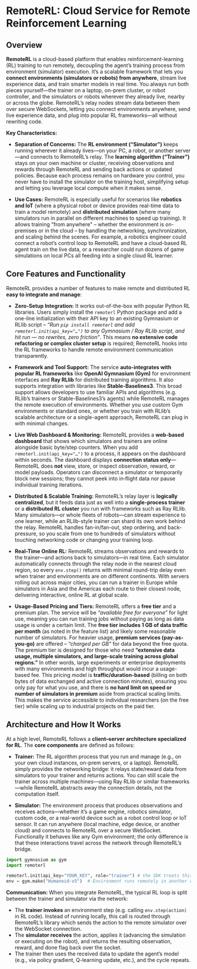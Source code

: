 # RemoteRL: Cloud Service for Remote Reinforcement Learning

## Overview

**RemoteRL** is a cloud-based platform that enables reinforcement-learning (RL) training to run remotely, decoupling the agent’s training process from environment (simulator) execution. It’s a scalable framework that lets you **connect environments (simulators or robots) from anywhere**, stream live experience data, and train smarter models in real time. You always run both pieces yourself—the trainer on a laptop, on-prem cluster, or robot controller, and the simulators or robots wherever they already live, nearby or across the globe. RemoteRL’s relay nodes stream data between them over secure WebSockets, letting you connect environments anywhere, send live experience data, and plug into popular RL frameworks—all without rewriting code.

**Key Characteristics:**

* **Separation of Concerns:** The **RL environment (“Simulator”)** keeps running wherever it already lives—on your PC, a robot, or another server—and connects to RemoteRL’s relay. The **learning algorithm (“Trainer”)** stays on your own machine or cluster, receiving observations and rewards through RemoteRL and sending back actions or updated policies. Because each process remains on hardware you control, you never have to install the simulator on the training host, simplifying setup and letting you leverage local compute when it makes sense.

* **Use Cases:** RemoteRL is especially useful for scenarios like **robotics and IoT** (where a physical robot or device provides real-time data to train a model remotely) and **distributed simulation** (where many simulators run in parallel on different machines to speed up training). It allows training "from anywhere" – whether the environment is on-premises or in the cloud – by handling the networking, synchronization, and scaling behind the scenes. For example, a robotics engineer could connect a robot’s control loop to RemoteRL and have a cloud-based RL agent train on the live data, or a researcher could run dozens of game simulations on local PCs all feeding into a single cloud RL learner.

## Core Features and Functionality

RemoteRL provides a number of features to make remote and distributed RL **easy to integrate and manage**:

* **Zero-Setup Integration:** It works out-of-the-box with popular Python RL libraries. Users simply install the `remoterl` Python package and add a one-line initialization with their API key to an existing Gymnasium or RLlib script – *“Run `pip install remoterl` and add `remoterl.init(api_key="…")` to any Gymnasium / Ray RLlib script, and hit run — no rewrites, zero friction”*. This means **no extensive code refactoring or complex cluster setup** is required; RemoteRL hooks into the RL frameworks to handle remote environment communication transparently.

* **Framework and Tool Support:** The service **auto-integrates with popular RL frameworks** like **OpenAI Gymnasium (Gym)** for environment interfaces and **Ray RLlib** for distributed training algorithms. It also supports integration with libraries like **Stable-Baselines3**. This broad support allows developers to use familiar APIs and algorithms (e.g. RLlib’s trainers or Stable-Baselines3’s agents) while RemoteRL manages the remote execution of environments. Whether you use custom Gym environments or standard ones, or whether you train with RLlib’s scalable architecture or a single-agent approach, RemoteRL can plug in with minimal changes.

* **Live Web Dashboard & Monitoring:** RemoteRL provides a **web‑based dashboard** that shows which simulators and trainers are online alongside basic byte/step counters. When you add `remoterl.init(api_key="…")` to a process, it appears on the dashboard within seconds. The dashboard displays **connection status only**—RemoteRL does **not** view, store, or inspect observation, reward, or model payloads. Operators can disconnect a simulator or temporarily block new sessions; they cannot peek into in‑flight data nor pause individual training iterations.
  
* **Distributed & Scalable Training:** RemoteRL’s relay layer is **logically centralized**, but it feeds data just as well into a **single-process trainer** or a **distributed RL cluster** you run with frameworks such as Ray RLlib. Many simulators—or whole fleets of robots—can stream experience to one learner, while an RLlib-style trainer can shard its own work behind the relay. RemoteRL handles fan-in/fan-out, step ordering, and back-pressure, so you scale from one to hundreds of simulators without touching networking code or changing your training loop.

* **Real-Time Online RL:** RemoteRL streams observations and rewards to the trainer—and actions back to simulators—in real time. Each simulator automatically connects through the relay node in the nearest cloud region, so every `env.step()` returns with minimal round-trip delay even when trainer and environments are on different continents. With servers rolling out across major cities, you can run a trainer in Europe while simulators in Asia and the Americas each route to their closest node, delivering interactive, online RL at global scale.

* **Usage-Based Pricing and Tiers:** RemoteRL offers a **free tier** and a premium plan. The service will be *“available free for everyone”* for light use, meaning you can run training jobs without paying as long as data usage is under a certain limit. The **free tier includes 1 GB of data traffic per month** (as noted in the feature list) and likely some reasonable number of simulators. For heavier usage, **premium services (pay-as-you-go)** are offered – *“charged per GB”* for data beyond the free quota. The premium tier is designed for those who need **“extensive data usage, multiple simulators, and large-scale training across global regions.”** In other words, large experiments or enterprise deployments with many environments and high throughput would incur a usage-based fee. This pricing model is **traffic/duration-based** (billing on both bytes of data exchanged and active connection minutes), ensuring you only pay for what you use, and there is **no hard limit on speed or number of simulators in premium** aside from practical scaling limits. This makes the service accessible to individual researchers (on the free tier) while scaling up to industrial projects on the paid tier.

## Architecture and How It Works

At a high level, RemoteRL follows a **client–server architecture specialized for RL**. The **core components** are defined as follows:

* **Trainer:** The RL algorithm process that you run and manage (e.g., on your own cloud instances, on-prem servers, or a laptop). RemoteRL simply provides the networking bridge: it relays state/reward data from simulators to your trainer and returns actions. You can still scale the trainer across multiple machines—using Ray RLlib or similar frameworks—while RemoteRL abstracts away the connection details, not the computation itself.

* **Simulator:** The environment process that produces observations and receives actions—whether it’s a game engine, robotics simulator, custom code, or a real-world device such as a robot control loop or IoT sensor. It can run anywhere (local machine, edge device, or another cloud) and connects to RemoteRL over a secure WebSocket. Functionally it behaves like any Gym environment; the only difference is that these interactions travel across the network through RemoteRL’s bridge.

```python
import gymnasium as gym
import remoterl 

remoterl.init(api_key="YOUR_KEY", role="trainer") # the SDK treats this process as the trainer
env = gym.make("Humanoid-v5")  # Environment runs remotely in another city
```

**Communication:** When you integrate RemoteRL, the typical RL loop is split between the trainer and simulator via the network:

* The **trainer invokes** an environment step (e.g. calling `env.step(action)` in RL code). Instead of running locally, this call is routed through RemoteRL’s library which sends the action to the remote simulator over the WebSocket connection.
* The **simulator receives** the action, applies it (advancing the simulation or executing on the robot), and returns the resulting observation, reward, and done flag back over the socket.
* The trainer then uses the received data to update the agent’s model (e.g., via policy gradient, Q-learning update, etc.), and the cycle repeats.
